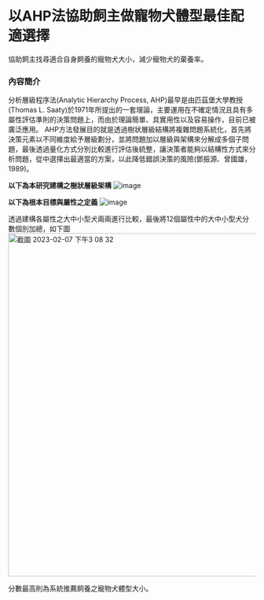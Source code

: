# 以AHP法協助飼主做寵物犬體型最佳配適選擇
協助飼主找尋適合自身飼養的寵物犬大小，減少寵物犬的棄養率。

### 內容簡介
分析層級程序法(Analytic Hierarchy Process, AHP)最早是由匹茲堡大學教授(Thomas L. Saaty)於1971年所提出的一套理論，主要運用在不確定情況且具有多屬性評估準則的決策問題上，而由於理論簡單、具實用性以及容易操作，目前已被廣泛應用。
AHP方法發展目的就是透過樹狀層級結構將複雜問題系統化，首先將決策元素以不同維度給予層級劃分，並將問題加以層級與架構來分解成多個子問題，最後透過量化方式分別比較進行評估後統整，讓決策者能夠以結構性方式來分析問題，從中選擇出最適當的方案，以此降低錯誤決策的風險(鄧振源、曾國雄，1989)。

**以下為本研究建構之樹狀層級架構**
 ![image](https://user-images.githubusercontent.com/81035275/217170054-4f81ce1f-330f-42a1-900e-b042846e5a7b.png)
 
**以下為根本目標與屬性之定義**
 ![image](https://user-images.githubusercontent.com/81035275/217171029-8fb5b5c0-933b-42ed-89a6-e52af0a9421b.png)

透過建構各屬性之大中小型犬兩兩進行比較，最後將12個屬性中的大中小型犬分數個別加總，如下圖
<img width="698" alt="截圖 2023-02-07 下午3 08 32" src="https://user-images.githubusercontent.com/81035275/217172618-40556513-e63c-4f24-82a1-f000d2784b69.png">

分數最高則為系統推薦飼養之寵物犬體型大小。
